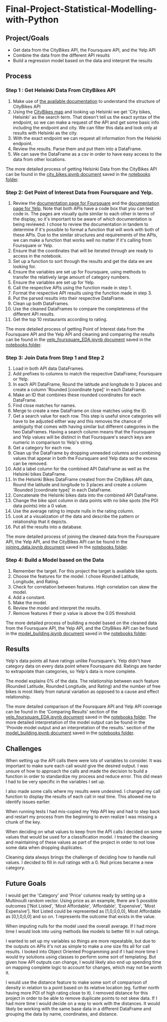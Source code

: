 # Final-Project-Statistical-Modelling-with-Python

## Project/Goals
- Get data from the CityBikes API, the Foursquare API, and the Yelp API
- Combine the data from the different API results
- Build a regression model based on the data and interpret the results

## Process

### Step 1 : Get Helsinki Data From CityBikes API
1. Make use of [the available documentation](https://api.citybik.es/v2/) to understand the structure of CityBikes API
2. Using the [CityBikes map](https://citybik.es/) and looking up Helsinki we get 'City bikes, Helsinki' as the search term. That doesn't tell us the exact syntax of the endpoint, so we can make a request of the API and get some basic info including the endpoint and city. We can filter this data and look only at results with Helsinki as the city.
3. With the exact endpoint we can request all information from the Helsinki endpoint.
4. Review the results. Parse them and put them into a DataFrame.
5. We can save the DataFrame as a csv in order to have easy access to the data from other locations.

The more detailed process of getting Helsinki Data from the CityBikes API can be found in the [city_bikes.ipynb document](/notebooks/city_bikes.ipynb) saved in the [notebooks folder](/notebooks/).

### Step 2: Get Point of Interest Data from Foursquare and Yelp.
1. Review the [documentation page for Foursquare](https://docs.foursquare.com/developer/reference/place-search) and the [documentation page for Yelp](https://docs.developer.yelp.com/reference/v3_business_search). Note that both APIs have a code box that you can test code in. The pages are visually quite similar to each other in terms of the display, so it's important to be aware of which documentation is being reviewed. I chose to review the documentation in tandem to determine if it's possible to format a function that will work with both of these APIs. Due to the similar structures and requirements of the APIs, we can make a function that works well no matter if it's calling from Foursquare or Yelp.
2. Ensure that the coordinates that will be iterated through are ready to access in the notebook.
3. Set up a function to sort through the results and get the data we are looking for.
4. Ensure the variables are set up for Foursquare, using methods to transfer the relatively large amount of category numbers.
5. Ensure the variables are set up for Yelp.
6. Call the respective APIs using the function made in step 1.
7. Format the respective API results using the function made in step 3.
8. Put the parsed results into their respective DataFrame.
9. Clean up both DataFrames.
10. Use the cleaned DataFrames to compare the completeness of the different API results.
11. Get the top 10 restaurants according to rating.

The more detailed process of getting Point of Interest data from the Foursquare API and the Yelp API and cleaning and comparing the results can be found in the [yelp_foursquare_EDA.ipynb document](/notebooks/yelp_foursquare_EDA.ipynb) saved in the [notebooks folder](/notebooks/).

### Step 3: Join Data from Step 1 and Step 2
1. Load in both API data DataFrames.
2. Add prefixes to columns to match the respective DataFrame; Foursquare or Yelp.
3. In each API DataFrame, Round the latitude and longitude to 3 places and create a column 'Rounded [coordinate type]' in each DataFrame. 
4. Make an ID that combines these rounded coordinates for each DataFrame.
5. Find close matches for names.
6. Merge to create a new DataFrame on close matches using the ID.
7. Get a search value for each row. This step is useful since categories will have to be adjusted either way and this removes the chance of ambiguity that comes with having similar but different categories in the two DataFrames. Having a search column means that the Foursquare and Yelp values will be distinct in that Foursquare's search keys are numeric in comparison to Yelp's string.
8. Get a category for each row.
9. Clean up the DataFrame by dropping unneeded columns and combining values that appear in both the Foursquare and Yelp data so the excess can be removed.
10. Add a label column for the combined API DataFrame as well as the Helsinki bikes DataFrame.
11. In the Helsinki Bikes DataFrame created from the CityBikes API data, Round the latitude and longitude to 3 places and create a column 'Rounded [coordinate type]' in each DataFrame. 
12. Concatenate the Helsinki bikes data into the combined API DataFrame.
13. Change the bike spot column in data points with no bike spots (the POI data points) into a 0 value.
14. Use the average rating to impute nulls in the rating column.
15. Look at a visualization of the data and describe the pattern or relationship that it depicts.
16. Put all the results into a database.

The more detailed process of joining the cleaned data from the Foursquare API, the Yelp API, and the CityBikes API can be found in the [joining_data.ipynb document](/notebooks/joining_data.ipynb) saved in the [notebooks folder](/notebooks/).

### Step 4: Build a Model based on the Data
1. Remember the target. For this project the target is available bike spots.
2. Choose the features for the model. I chose Rounded Latitude, Longitude, and Rating.
3. Check for correlation between features. High correlation can skew the model.
4. Add a constant.
5. Make the model.
6. Review the model and interpret the results.
7. Remove features if their p value is above the 0.05 threshold.

The more detailed process of building a model based on the cleaned data from the Foursquare API, the Yelp API, and the CityBikes API can be found in the [model_building.ipynb document](/notebooks/model_building.ipynb) saved in the [notebooks folder](/notebooks/).

## Results
Yelp's data points all have ratings unlike Foursquare's. Yelp didn't have category data on every data point where Foursquare did. Ratings are harder to extrapolate than categories, so Yelp's data is more complete.

The model explains 0% of the data. The relationship between each feature (Rounded Latitude, Rounded Longitude, and Rating) and the number of free bikes is most likely from natural variation as opposed to a cause and effect relationship.


The more detailed comparison of the Foursquare API and Yelp API coverage can be found in the 'Comparing Results' section of the [yelp_foursquare_EDA.ipynb document](/notebooks/yelp_foursquare_EDA.ipynb) saved in the [notebooks folder](/notebooks/).
The more detailed interpretation of the model output can be found in the 'Provide model output and an interpretation of the results.' section of the [model_building.ipynb document](/notebooks/model_building.ipynb) saved in the [notebooks folder](/notebooks/).

## Challenges 
When setting up the API calls there were lots of variables to consider. It was important to make sure each call would give the desired output. I was unsure of how to approach the calls and made the decision to build a function in order to standardize my process and reduce error. This did mean I had to be very specific in the variables I set up.

I also made some calls where my results were undesired. I changed my call function to display the results of each call in real time. This allowed me to identify issues earlier. 

When running tests I had mis-copied my Yelp API key and had to step back and restart my process from the beginning to even realize I was missing a chunk of the key.

When deciding on what values to keep from the API calls I decided on some values that would be used for a classification model. I treated the cleaning and maintaining of these values as part of the project in order to not lose some data when dropping duplicates. 

Cleaning data always brings the challenge of deciding how to handle null values. I decided to fill in null ratings with a 0. Null prices became a new category. 
 
  

## Future Goals

I would get the 'Category' and 'Price' columns ready by setting up a Multinoulli random vector. Using price as an example, there are 5 possible outcomes ['Not Listed', 'Most Affordable', 'Affordable', 'Expensive', 'Most Expensive']. Not Listed could be represented as [1,0,0,0,0], Most Affordable as [0,1,0,0,0] and so on. 1 represents the outcome that exists in the value. 

When imputing nulls for the model used the overall average. If I had more time I would look into using methods like models to better fill in null ratings.

I wanted to set up my variables so things are more repeatable, but due to the outputs on APIs it's not as simple to make a one size fits all for call results. I looked into Object Oriented Programming and if I had more time I would try solutions using classes to perform some sort of templating. But given how API outputs can change, I would likely also end up spending time on mapping complete logic to account for changes, which may not be worth it.

I would use the distance feature to make some sort of comparison of density in relation to a point based on its relative location (eg. further north having more POI of high rating close to it). I removed distance for this project in order to be able to remove duplicate points to not skew data. If I had more time I would decide on a way to work with the distances. It would likely be working with the same base data in a different DataFrame and grouping the data by name, coordinates, and distance.